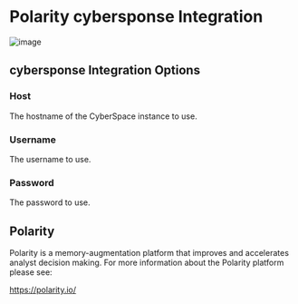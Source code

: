 # Polarity cybersponse Integration

![image](https://img.shields.io/badge/status-beta-green.svg)

## cybersponse Integration Options

### Host

The hostname of the CyberSpace instance to use.

### Username

The username to use.

### Password

The password to use.

## Polarity

Polarity is a memory-augmentation platform that improves and accelerates analyst decision making.  For more information about the Polarity platform please see: 

https://polarity.io/
